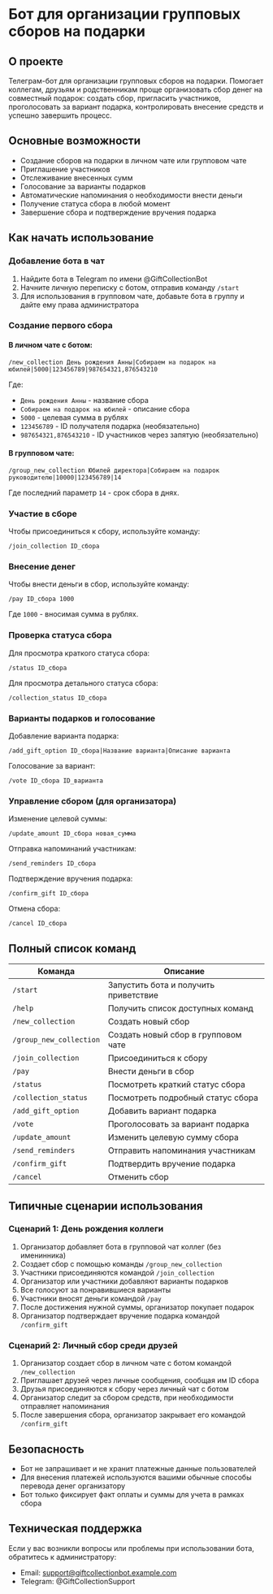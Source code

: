 
# Бот для организации групповых сборов на подарки

## О проекте

Телеграм-бот для организации групповых сборов на подарки. Помогает коллегам, друзьям и родственникам проще организовать сбор денег на совместный подарок: создать сбор, пригласить участников, проголосовать за вариант подарка, контролировать внесение средств и успешно завершить процесс.

## Основные возможности

- Создание сборов на подарки в личном чате или групповом чате
- Приглашение участников
- Отслеживание внесенных сумм
- Голосование за варианты подарков
- Автоматические напоминания о необходимости внести деньги
- Получение статуса сбора в любой момент
- Завершение сбора и подтверждение вручения подарка

## Как начать использование

### Добавление бота в чат

1. Найдите бота в Telegram по имени @GiftCollectionBot
2. Начните личную переписку с ботом, отправив команду `/start`
3. Для использования в групповом чате, добавьте бота в группу и дайте ему права администратора

### Создание первого сбора

#### В личном чате с ботом:

```
/new_collection День рождения Анны|Собираем на подарок на юбилей|5000|123456789|987654321,876543210
```

Где:
- `День рождения Анны` - название сбора
- `Собираем на подарок на юбилей` - описание сбора
- `5000` - целевая сумма в рублях
- `123456789` - ID получателя подарка (необязательно)
- `987654321,876543210` - ID участников через запятую (необязательно)

#### В групповом чате:

```
/group_new_collection Юбилей директора|Собираем на подарок руководителю|10000|123456789|14
```

Где последний параметр `14` - срок сбора в днях.

### Участие в сборе

Чтобы присоединиться к сбору, используйте команду:

```
/join_collection ID_сбора
```

### Внесение денег

Чтобы внести деньги в сбор, используйте команду:

```
/pay ID_сбора 1000
```

Где `1000` - вносимая сумма в рублях.

### Проверка статуса сбора

Для просмотра краткого статуса сбора:

```
/status ID_сбора
```

Для просмотра детального статуса сбора:

```
/collection_status ID_сбора
```

### Варианты подарков и голосование

Добавление варианта подарка:

```
/add_gift_option ID_сбора|Название варианта|Описание варианта
```

Голосование за вариант:

```
/vote ID_сбора ID_варианта
```

### Управление сбором (для организатора)

Изменение целевой суммы:

```
/update_amount ID_сбора новая_сумма
```

Отправка напоминаний участникам:

```
/send_reminders ID_сбора
```

Подтверждение вручения подарка:

```
/confirm_gift ID_сбора
```

Отмена сбора:

```
/cancel ID_сбора
```

## Полный список команд

| Команда | Описание |
|---------|----------|
| `/start` | Запустить бота и получить приветствие |
| `/help` | Получить список доступных команд |
| `/new_collection` | Создать новый сбор |
| `/group_new_collection` | Создать новый сбор в групповом чате |
| `/join_collection` | Присоединиться к сбору |
| `/pay` | Внести деньги в сбор |
| `/status` | Посмотреть краткий статус сбора |
| `/collection_status` | Посмотреть подробный статус сбора |
| `/add_gift_option` | Добавить вариант подарка |
| `/vote` | Проголосовать за вариант подарка |
| `/update_amount` | Изменить целевую сумму сбора |
| `/send_reminders` | Отправить напоминания участникам |
| `/confirm_gift` | Подтвердить вручение подарка |
| `/cancel` | Отменить сбор |

## Типичные сценарии использования

### Сценарий 1: День рождения коллеги

1. Организатор добавляет бота в групповой чат коллег (без именинника)
2. Создает сбор с помощью команды `/group_new_collection`
3. Участники присоединяются командой `/join_collection`
4. Организатор или участники добавляют варианты подарков
5. Все голосуют за понравившиеся варианты
6. Участники вносят деньги командой `/pay`
7. После достижения нужной суммы, организатор покупает подарок
8. Организатор подтверждает вручение подарка командой `/confirm_gift`

### Сценарий 2: Личный сбор среди друзей

1. Организатор создает сбор в личном чате с ботом командой `/new_collection`
2. Приглашает друзей через личные сообщения, сообщая им ID сбора
3. Друзья присоединяются к сбору через личный чат с ботом
4. Организатор следит за сбором средств, при необходимости отправляет напоминания
5. После завершения сбора, организатор закрывает его командой `/confirm_gift`

## Безопасность

- Бот не запрашивает и не хранит платежные данные пользователей
- Для внесения платежей используются вашими обычные способы перевода денег организатору
- Бот только фиксирует факт оплаты и суммы для учета в рамках сбора

## Техническая поддержка

Если у вас возникли вопросы или проблемы при использовании бота, обратитесь к администратору:

- Email: support@giftcollectionbot.example.com
- Telegram: @GiftCollectionSupport
